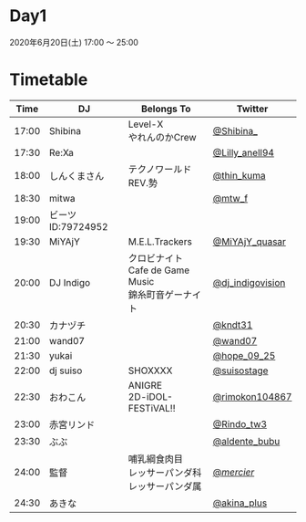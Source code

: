 # Day1
2020年6月20日(土) 17:00 ～ 25:00

# Timetable
| Time  | DJ | Belongs To | Twitter |
| ------ | ------ | ------ | ------ |
| 17:00 | Shibina | Level-X </br> やれんのかCrew | [@Shibina_](https://twitter.com/Shibina_) |
| 17:30 | Re:Xa |  | [@Lilly_anell94](https://twitter.com/Lilly_anell94) |
| 18:00 | しんくまさん | テクノワールドREV.勢 | [@thin_kuma](https://twitter.com/thin_kuma) |
| 18:30 | mitwa | | [@mtw_f](https://twitter.com/mtw_f) |
| 19:00 | ビーツID:79724952 |  |  |
| 19:30 | MiYAjY | M.E.L.Trackers | [@MiYAjY_quasar](https://twitter.com/MiYAjY_quasar) |
| 20:00 | DJ Indigo | クロビナイト </br> Cafe de Game Music </br> 錦糸町音ゲーナイト| [@dj_indigovision](https://twitter.com/dj_indigovision) |
| 20:30 | カナヅチ | | [@kndt31](https://twitter.com/kndt31) |
| 21:00 | wand07 | | [@wand07](https://twitter.com/wand07) |
| 21:30 | yukai | | [@hope_09_25](https://twitter.com/hope_09_25) |
| 22:00 | dj suiso | SHOXXXX | [@suisostage](https://twitter.com/suisostage) |
| 22:30 | おわこん | ANIGRE </br> 2D-iDOL-FESTiVAL!! | [@rimokon104867](https://twitter.com/rimokon104867) |
| 23:00 | 赤宮リンド | | [@Rindo_tw3](https://twitter.com/Rindo_tw3) |
| 23:30 | ぶぶ | | [@aldente_bubu](https://twitter.com/aldente_bubu) |
| 24:00 | 監督 | 哺乳綱食肉目 </br> レッサーパンダ科 </br> レッサーパンダ属 | [@_mercier_](https://twitter.com/_mercier_) |
| 24:30 | あきな |  | [@akina_plus](https://twitter.com/akina_plus) |
